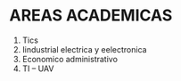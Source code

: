 # AREAS ACADEMICAS
1. Tics
2. Iindustrial electrica y eelectronica
3. Economico administrativo
4. TI – UAV 